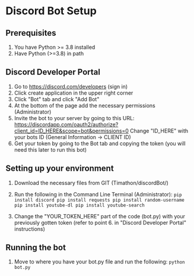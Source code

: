 # Discord Bot Setup

## Prerequisites
1. You have Python >= 3.8 installed
2. Have Python (>=3.8) in path

## Discord Developer Portal

1. Go to https://discord.com/developers (sign in)
2. Click create application in the upper right corner
3. Click "Bot" tab and click "Add Bot"
4. At the bottom of the page add the necessary permissions (Administrator)
5. Invite the bot to your server by going to this URL: https://discordapp.com/oauth2/authorize?client_id=ID_HERE&scope=bot&permissions=0
Change "ID_HERE" with your bots ID (General Information → CLIENT ID)
6. Get your token by going to the Bot tab and copying the token (you will need this later to run this bot)

## Setting up your environment

1. Download the necessary files from GIT (Timathon/discordBot/)
2. Run the following in the Command Line Terminal (Administrator):
`pip install discord
pip install requests
pip install random-username
pip install youtube-dl
pip install youtube-search`

3. Change the "YOUR_TOKEN_HERE" part of the code (bot.py) with your previously gotten token (refer to point 6. in "Discord Developer Portal" instructions)

## Running the bot
1. Move to where you have your bot.py file and run the following:
```python bot.py```
